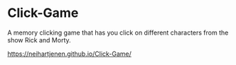 # Click-Game

A memory clicking game that has you click on different characters from the show Rick and Morty.

https://neihartjenen.github.io/Click-Game/
